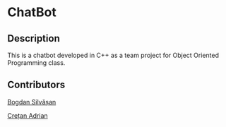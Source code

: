# ChatBot

## Description

This is a chatbot developed in C++ as a team project for Object Oriented Programming class.

## Contributors

[Bogdan Silvășan](https://github.com/silbogdan)

[Crețan Adrian](https://github.com/AdrianCretan)
